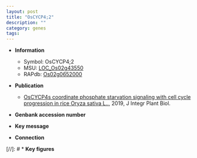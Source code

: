 ```yaml
---
layout: post
title: "OsCYCP4;2"
description: ""
category: genes
tags: 
---
```


* **Information**  
    + Symbol: OsCYCP4;2  
    + MSU: [LOC_Os02g43550](http://rice.plantbiology.msu.edu/cgi-bin/ORF_infopage.cgi?orf=LOC_Os02g43550)  
    + RAPdb: [Os02g0652000](http://rapdb.dna.affrc.go.jp/viewer/gbrowse_details/irgsp1?name=Os02g0652000)  

* **Publication**  
    + [OsCYCP4s coordinate phosphate starvation signaling with cell cycle progression in rice Oryza sativa L..](http://www.ncbi.nlm.nih.gov/pubmed?term=OsCYCP4s+coordinate+phosphate+starvation+signaling+with+cell+cycle+progression+in+rice+Oryza+sativa+L..%5BTitle%5D), 2019, J Integr Plant Biol.

* **Genbank accession number**  

* **Key message**  

* **Connection**  

[//]: # * **Key figures**  


